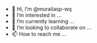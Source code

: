 - 👋 Hi, I’m @muraliasp-wq
- 👀 I’m interested in ...
- 🌱 I’m currently learning ...
- 💞️ I’m looking to collaborate on ...
- 📫 How to reach me ...

<!---
muraliasp-wq/muraliasp-wq is a ✨ special ✨ repository because its `README.md` (this file) appears on your GitHub profile.
You can click the Preview link to take a look at your changes.
--->
